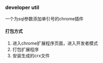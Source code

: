 ### developer util
一个为sql参数添加单引号的chrome插件
#### 打包方式
1. 进入chrome扩展程序页面，进入开发者模式
2. 打包扩展程序
3. 安装生成的crx文件
